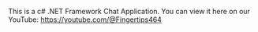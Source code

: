 This is a c# .NET Framework Chat Application.
You can view it here on our YouTube: https://youtube.com/@Fingertips464
